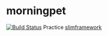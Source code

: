 # morningpet
[![Build Status](https://travis-ci.org/Raybird/morningpet.svg?branch=master)](https://travis-ci.org/Raybird/morningpet)
Practice [slimframework](http://www.slimframework.com/)

